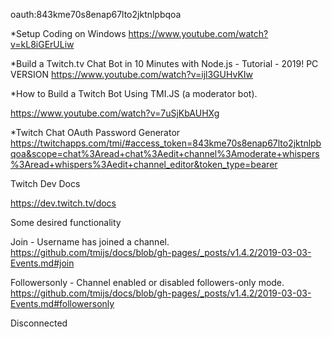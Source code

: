 oauth:843kme70s8enap67lto2jktnlpbqoa

*Setup Coding on Windows
https://www.youtube.com/watch?v=kL8iGErULiw

*Build a Twitch.tv Chat Bot in 10 Minutes with Node.js - Tutorial - 2019! PC VERSION
https://www.youtube.com/watch?v=ijl3GUHvKIw

*How to Build a Twitch Bot Using TMI.JS (a moderator bot).

https://www.youtube.com/watch?v=7uSjKbAUHXg


*Twitch Chat OAuth Password Generator
https://twitchapps.com/tmi/#access_token=843kme70s8enap67lto2jktnlpbqoa&scope=chat%3Aread+chat%3Aedit+channel%3Amoderate+whispers%3Aread+whispers%3Aedit+channel_editor&token_type=bearer

Twitch Dev Docs

https://dev.twitch.tv/docs


Some desired functionality

Join - Username has joined a channel.
https://github.com/tmijs/docs/blob/gh-pages/_posts/v1.4.2/2019-03-03-Events.md#join

Followersonly - Channel enabled or disabled followers-only mode.
https://github.com/tmijs/docs/blob/gh-pages/_posts/v1.4.2/2019-03-03-Events.md#followersonly

Disconnected